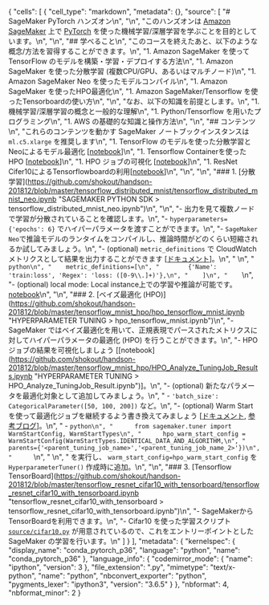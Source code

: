 {
 "cells": [
  {
   "cell_type": "markdown",
   "metadata": {},
   "source": [
    "# SageMaker PyTorch ハンズオン\n",
    "\n",
    "このハンズオンは [Amazon SageMaker](https://aws.amazon.com/jp/sagemaker/) 上で [PyTorch](https://pytorch.org/) を使った機械学習/深層学習を学ぶことを目的としています。\n",
    "\n",
    "## 学べること\n",
    "このコースを終えたあと、以下のような概念/方法を習得することができます。\n",
    "1. Amazon SageMaker を使ってTensorFlow のモデルを構築・学習・デプロイする方法\n",
    "1. Amazon SageMaker を使った分散学習 (複数CPU/GPU、あるいはマルチノード)\n",
    "1. Amazon SageMaker Neo を使ったモデルコンパイル\n",
    "1. Amazon SageMaker を使ったHPO最適化\n",
    "1. Amazon SageMaker/Tensorflow を使ったTensorboardの使い方\n",
    "\n",
    "なお、以下の知識を前提とします。\n",
    "1. 機械学習/深層学習の概念と一般的な理解\n",
    "1. Python/Tensorflow を用いたプログラミング\n",
    "1. AWS の基礎的な知識と操作方法\n",
    "\n",
    "## コンテンツ\n",
    "これらのコンテンツを動かす SageMaker ノートブックインスタンスは `ml.c5.xlarge` を推奨します\n",
    "1. TensorFlow のモデルを使った分散学習とNeoによるモデル最適化 [[notebook](https://github.com/shokout/handson-201812/blob/master/tensorflow_distributed_mnist/tensorflow_distributed_mnist_neo.ipynb)]\n",
    "1. Tensorflow Containerを使ったHPO [[notebook](https://github.com/shokout/handson-201812/blob/master/tensorflow_mnist_hpo/hpo_tensorflow_mnist.ipynb)]\n",
    "1. HPO ジョブの可視化 [[notebook](https://github.com/shokout/handson-201812/blob/master/tensorflow_mnist_hpo/HPO_Analyze_TuningJob_Results.ipynb)]\n",
    "1. ResNet Cifer10によるTensorflowboardの利用[[notebook](https://github.com/shokout/handson-201812/blob/master/tensorflow_resnet_cifar10_with_tensorboard/tensorflow_resnet_cifar10_with_tensorboard.ipynb)]\n",
    "\n",
    "\n",
    "### 1. [分散学習](https://github.com/shokout/handson-201812/blob/master/tensorflow_distributed_mnist/tensorflow_distributed_mnist_neo.ipynb \"SAGEMAKER PYTHON SDK > tensorflow_distributed_mnist_neo.ipynb\")\n",
    "\n",
    "- 出力を見て複数ノードで学習が分散されていることを確認します。\n",
    "- `hyperparameters={'epochs': 6}` でハイパーパラメータを渡すことができます。\n",
    "- `SageMaker Neo`で推論モデルのランタイムをコンパイルし、推論時間がどのくらい短縮されるか試してみましょう。\n",
    "- (optional) `metric_definitions` で CloudWatch メトリクスとして結果を出力することができます [[ドキュメント](https://docs.aws.amazon.com/sagemaker/latest/dg/training-metrics.html)]。\n",
    "    \n",
    "    ```python\n",
    "    metric_definitions=[\n",
    "        {'Name': 'train:loss', 'Regex': 'loss: ([0-9\\.]+)'},\n",
    "    ]\n",
    "    ```\n",
    "- (optional) local mode: Local instance上での学習や推論が可能です。[notebook](https://github.com/shokout/handson-201812/blob/master/tensorflow_distributed_mnist/tensorflow_local_mode_mnist.ipynb)\n",
    "\n",
    "### 2. [ベイズ最適化 (HPO)](https://github.com/shokout/handson-201812/blob/master/tensorflow_mnist_hpo/hpo_tensorflow_mnist.ipynb \"HYPERPARAMETER TUNING > hpo_tensorflow_mnist.ipynb\")\n",
    "- SageMaker ではベイズ最適化を用いて、正規表現でパースされたメトリクスに対してハイパーパラメータの最適化 (HPO) を行うことができます。\n",
    "-  HPO ジョブの結果を可視化しましょう [[notebook](https://github.com/shokout/handson-201812/blob/master/tensorflow_mnist_hpo/HPO_Analyze_TuningJob_Results.ipynb \"HYPERPARAMETER TUNING > HPO_Analyze_TuningJob_Result.ipynb\")]。\n",
    "- (optional) 新たなパラメータを最適化対象として追加してみましょう。\n",
    "    - `'batch_size': CategoricalParameter([50, 100, 200])` など。\n",
    "- (optional) Warm Start を使って最適化ジョブを継続するよう書き換えてみましょう [[ドキュメント](https://docs.aws.amazon.com/sagemaker/latest/dg/automatic-model-tuning-warm-start.html), [参考ブログ](https://aws.amazon.com/jp/blogs/news/amazon-sagemaker-automatic-model-tuning-becomes-more-efficient-with-warm-start-of-hyperparameter-tuning-jobs/)]。\n",
    "    - ```python\n",
    "      from sagemaker.tuner import WarmStartConfig, WarmStartTypes\n",
    "      hpo_warm_start_config = WarmStartConfig(WarmStartTypes.IDENTICAL_DATA_AND_ALGORITHM,\n",
    "                                    parents={'<parent_tuning_job_name>','<parent_tuning_job_name_2>'})\n",
    "      ```\n",
    "    \n",
    "    を実行し、 `warm_start_config=hpo_warm_start_config` を `HyperparameterTuner()` 作成時に追加。\n",
    "\n",
    "### 3. [Tensorflow TensorBoard](https://github.com/shokout/handson-201812/blob/master/tensorflow_resnet_cifar10_with_tensorboard/tensorflow_resnet_cifar10_with_tensorboard.ipynb \"tensorflow_resnet_cifar10_with_tensorboard > tensorflow_resnet_cifar10_with_tensorboard.ipynb\")\n",
    "- SageMakerからTensorBoardを利用できます。\n",
    "- Cifar10 を使った学習スクリプト [`source/cifar10.py`](https://github.com/shokout/handson-201812/blob/master/tensorflow_resnet_cifar10_with_tensorboard/source_dir/resnet_cifar_10.py) が用意されているので、これをエントリーポイントとした SageMaker の学習を行います。\n"
   ]
  }
 ],
 "metadata": {
  "kernelspec": {
   "display_name": "conda_pytorch_p36",
   "language": "python",
   "name": "conda_pytorch_p36"
  },
  "language_info": {
   "codemirror_mode": {
    "name": "ipython",
    "version": 3
   },
   "file_extension": ".py",
   "mimetype": "text/x-python",
   "name": "python",
   "nbconvert_exporter": "python",
   "pygments_lexer": "ipython3",
   "version": "3.6.5"
  }
 },
 "nbformat": 4,
 "nbformat_minor": 2
}
